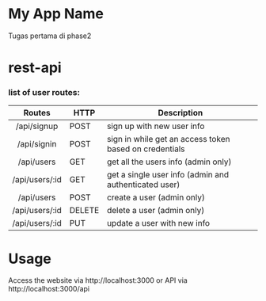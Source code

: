 # My App Name
Tugas pertama di phase2

# rest-api

### list of user routes:

|     Routes     | HTTP   | Description                          |
|:--------------:|--------|--------------------------------------|
| /api/signup    | POST   | sign up with new user info           |
| /api/signin    | POST   | sign in while get an access token based on credentials |
| /api/users     | GET    | get all the users info (admin only)  |
| /api/users/:id | GET    | get a single user info (admin and authenticated user)                   |
| /api/users     | POST   | create a user (admin only)           |
| /api/users/:id | DELETE | delete a user (admin only)           |
| /api/users/:id | PUT    | update a user with new info          |

 
 # Usage
 Access the website via http://localhost:3000 or API via http://localhost:3000/api
 



